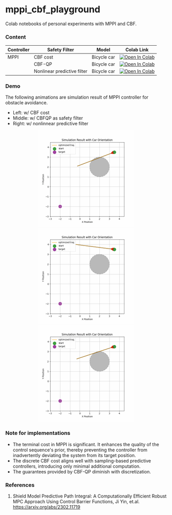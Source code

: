 # mppi_cbf_playground
Colab notebooks of personal experiments with MPPI and CBF.

### Content


| Controller | Safety Filter               | Model       | Colab Link                                                                                                                                                                                     |
| ---------- | --------------------------- | ----------- | ---------------------------------------------------------------------------------------------------------------------------------------------------------------------------------------------- |
| MPPI       | CBF cost                    | Bicycle car | [![Open In Colab](https://colab.research.google.com/assets/colab-badge.svg)](https://colab.research.google.com/github/shaoanlu/mppi_cbf_playground/blob/main/bicycle_mppi_cbf_shielding.ipynb) |
|            | CBF-QP                      | Bicycle car | [![Open In Colab](https://colab.research.google.com/assets/colab-badge.svg)](https://colab.research.google.com/github/shaoanlu/mppi_cbf_playground/blob/main/bicycle_mppi_cbf_shielding.ipynb) |
|            | Nonlinear predictive filter | Bicycle car | [![Open In Colab](https://colab.research.google.com/assets/colab-badge.svg)](https://colab.research.google.com/github/shaoanlu/mppi_cbf_playground/blob/main/bicycle_mppi_cbf_shielding.ipynb) |

### Demo
The following animations are simulation result of MPPI controller for obstacle avoidance.
- Left: w/ CBF cost
- Middle: w/ CBFQP as safety filter
- Right: w/ nonlinnear predictive filter
<p align="center">
  <img src="mppi_anim.gif" width=300> <img src="mppi_cbfqp_anim.gif" width=300> <img src="mppi_shielding_anim.gif" width=300>
</p>


### Note for implementations
- The terminal cost in MPPI is significant. It enhances the quality of the control sequence's prior, thereby preventing the controller from inadvertently deviating the system from its target position.
- The discrete CBF cost aligns well with sampling-based predictive controllers, introducing only minimal additional computation.
- The guarantees provided by CBF-QP diminish with discretization.


### References
1. Shield Model Predictive Path Integral: A Computationally Efficient Robust MPC Approach Using Control Barrier Functions, Ji Yin, et.al. https://arxiv.org/abs/2302.11719
